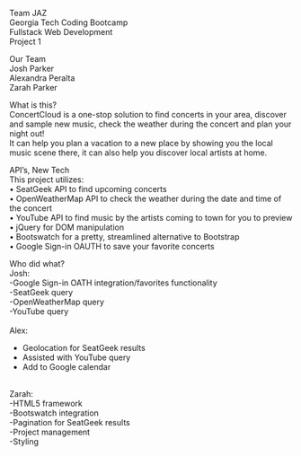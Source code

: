 Team JAZ<br>
Georgia Tech Coding Bootcamp<br>
Fullstack Web Development<br>
Project 1<br>

Our Team<br>
Josh Parker<br>
Alexandra Peralta<br>
Zarah Parker<br>

What is this?<br>
ConcertCloud is a one-stop solution to find concerts in your area, discover and sample new music, check the weather during the concert and plan your night out! <br>
It can help you plan a vacation to a new place by showing you the local music scene there, it can also help you discover local artists at home.<br>


API’s, New Tech<br>
This project utilizes:<br> 
•	SeatGeek API to find upcoming concerts<br>
•	OpenWeatherMap API to check the weather during the date and time of the concert<br>
•	YouTube API to find music by the artists coming to town for you to preview<br>
•	jQuery for DOM manipulation<br>
•	Bootswatch for a pretty, streamlined alternative to Bootstrap<br>
•	Google Sign-in OAUTH to save your favorite concerts<br>

Who did what?<br>
Josh:<br>
-Google Sign-in OATH integration/favorites functionality<br>
-SeatGeek query<br>
-OpenWeatherMap query<br>
-YouTube query<br>
<br>
Alex:<br>
- Geolocation for SeatGeek results<br>
- Assisted with YouTube query<br>
- Add to Google calendar<br>
<br>
Zarah:<br>
-HTML5 framework<br>
-Bootswatch integration<br>
-Pagination for SeatGeek results<br>
-Project management<br>
-Styling<br>

